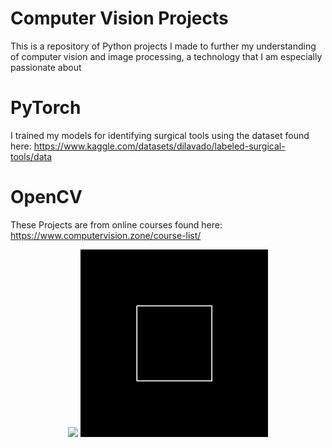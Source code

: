 # Computer Vision Projects
This is a repository of Python projects I made to further my understanding of computer vision and image processing, a technology that I am especially passionate about

# PyTorch
I trained my models for identifying surgical tools using the dataset found here: https://www.kaggle.com/datasets/dilavado/labeled-surgical-tools/data

# OpenCV
These Projects are from online courses found here: https://www.computervision.zone/course-list/

<p align="center">
  <img src="YOLO/Detect.gif" width="300" />
  <img src="OpenCV/Cube.gif" width="300" />
</p>
